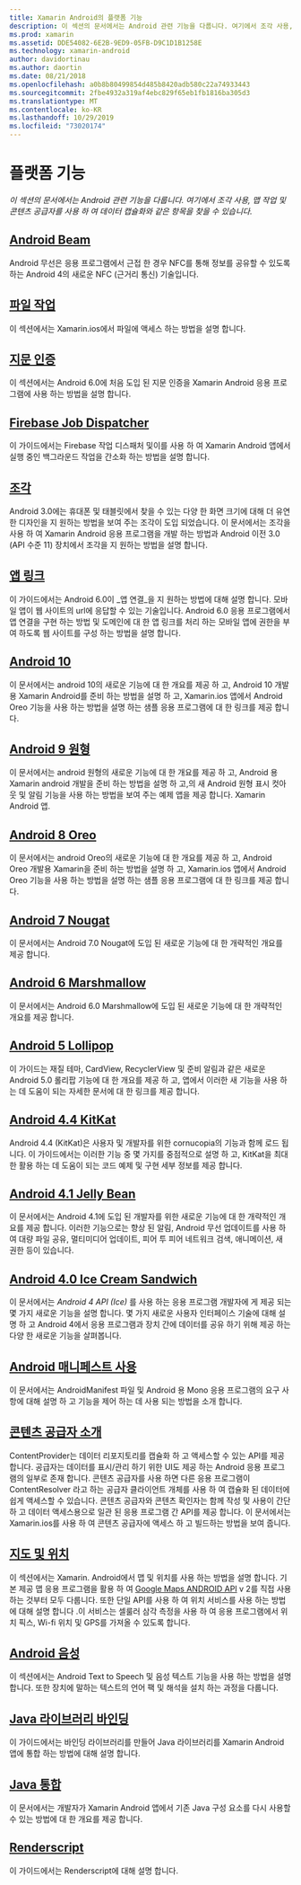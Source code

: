 ```yaml
---
title: Xamarin Android의 플랫폼 기능
description: 이 섹션의 문서에서는 Android 관련 기능을 다룹니다. 여기에서 조각 사용, 맵 작업 및 콘텐츠 공급자를 사용 하 여 데이터 캡슐화와 같은 항목을 찾을 수 있습니다.
ms.prod: xamarin
ms.assetid: DDE54082-6E2B-9ED9-05FB-D9C1D1B1258E
ms.technology: xamarin-android
author: davidortinau
ms.author: daortin
ms.date: 08/21/2018
ms.openlocfilehash: a0b8b80499854d485b8420adb580c22a74933443
ms.sourcegitcommit: 2fbe4932a319af4ebc829f65eb1fb1816ba305d3
ms.translationtype: MT
ms.contentlocale: ko-KR
ms.lasthandoff: 10/29/2019
ms.locfileid: "73020174"
---
```

# <a name="platform-features"></a>플랫폼 기능

_이 섹션의 문서에서는 Android 관련 기능을 다룹니다. 여기에서 조각 사용, 맵 작업 및 콘텐츠 공급자를 사용 하 여 데이터 캡슐화와 같은 항목을 찾을 수 있습니다._

## <a name="android-beamandroidplatformandroid-beammd"></a>[Android Beam](~/android/platform/android-beam.md)

Android 무선은 응용 프로그램에서 근접 한 경우 NFC를 통해 정보를 공유할 수 있도록 하는 Android 4의 새로운 NFC (근거리 통신) 기술입니다.

## <a name="working-with-filesandroidplatformfilesindexmd"></a>[파일 작업](~/android/platform/files/index.md)

이 섹션에서는 Xamarin.ios에서 파일에 액세스 하는 방법을 설명 합니다.

## <a name="fingerprint-authenticationandroidplatformfingerprint-authenticationindexmd"></a>[지문 인증](~/android/platform/fingerprint-authentication/index.md)

이 섹션에서는 Android 6.0에 처음 도입 된 지문 인증을 Xamarin Android 응용 프로그램에 사용 하는 방법을 설명 합니다.

## <a name="firebase-job-dispatcherandroidplatformfirebase-job-dispatchermd"></a>[Firebase Job Dispatcher](~/android/platform/firebase-job-dispatcher.md)

이 가이드에서는 Firebase 작업 디스패처 및이를 사용 하 여 Xamarin Android 앱에서 실행 중인 백그라운드 작업을 간소화 하는 방법을 설명 합니다.

## <a name="fragmentsandroidplatformfragmentsindexmd"></a>[조각](~/android/platform/fragments/index.md)

Android 3.0에는 휴대폰 및 태블릿에서 찾을 수 있는 다양 한 화면 크기에 대해 더 유연한 디자인을 지 원하는 방법을 보여 주는 조각이 도입 되었습니다. 이 문서에서는 조각을 사용 하 여 Xamarin Android 응용 프로그램을 개발 하는 방법과 Android 이전 3.0 (API 수준 11) 장치에서 조각을 지 원하는 방법을 설명 합니다.

## <a name="app-linkingandroidplatformapp-linkingmd"></a>[앱 링크](~/android/platform/app-linking.md)

이 가이드에서는 Android 6.0이 _앱 연결_을 지 원하는 방법에 대해 설명 합니다. 모바일 앱이 웹 사이트의 url에 응답할 수 있는 기술입니다. Android 6.0 응용 프로그램에서 앱 연결을 구현 하는 방법 및 도메인에 대 한 앱 링크를 처리 하는 모바일 앱에 권한을 부여 하도록 웹 사이트를 구성 하는 방법을 설명 합니다.

## <a name="android-10androidplatformandroid-10md"></a>[Android 10](~/android/platform/android-10.md)

이 문서에서는 android 10의 새로운 기능에 대 한 개요를 제공 하 고, Android 10 개발용 Xamarin Android를 준비 하는 방법을 설명 하 고, Xamarin.ios 앱에서 Android Oreo 기능을 사용 하는 방법을 설명 하는 샘플 응용 프로그램에 대 한 링크를 제공 합니다.

## <a name="android-9-pieandroidplatformpiemd"></a>[Android 9 원형](~/android/platform/pie.md)

이 문서에서는 android 원형의 새로운 기능에 대 한 개요를 제공 하 고, Android 용 Xamarin android 개발을 준비 하는 방법을 설명 하 고,의 새 Android 원형 표시 컷아웃 및 알림 기능을 사용 하는 방법을 보여 주는 예제 앱을 제공 합니다. Xamarin Android 앱.

## <a name="android-8-oreoandroidplatformoreomd"></a>[Android 8 Oreo](~/android/platform/oreo.md)

이 문서에서는 android Oreo의 새로운 기능에 대 한 개요를 제공 하 고, Android Oreo 개발용 Xamarin을 준비 하는 방법을 설명 하 고, Xamarin.ios 앱에서 Android Oreo 기능을 사용 하는 방법을 설명 하는 샘플 응용 프로그램에 대 한 링크를 제공 합니다.

## <a name="android-7-nougatandroidplatformnougatmd"></a>[Android 7 Nougat](~/android/platform/nougat.md)

이 문서에서는 Android 7.0 Nougat에 도입 된 새로운 기능에 대 한 개략적인 개요를 제공 합니다.

## <a name="android-6-marshmallowandroidplatformmarshmallowmd"></a>[Android 6 Marshmallow](~/android/platform/marshmallow.md)

이 문서에서는 Android 6.0 Marshmallow에 도입 된 새로운 기능에 대 한 개략적인 개요를 제공 합니다.

## <a name="android-5-lollipopandroidplatformlollipopmd"></a>[Android 5 Lollipop](~/android/platform/lollipop.md)

이 가이드는 재질 테마, CardView, RecyclerView 및 준비 알림과 같은 새로운 Android 5.0 롤리팝 기능에 대 한 개요를 제공 하 고, 앱에서 이러한 새 기능을 사용 하는 데 도움이 되는 자세한 문서에 대 한 링크를 제공 합니다.

## <a name="android-44-kitkatandroidplatformkitkatmd"></a>[Android 4.4 KitKat](~/android/platform/kitkat.md)

Android 4.4 (KitKat)은 사용자 및 개발자를 위한 cornucopia의 기능과 함께 로드 됩니다. 이 가이드에서는 이러한 기능 중 몇 가지를 중점적으로 설명 하 고, KitKat을 최대한 활용 하는 데 도움이 되는 코드 예제 및 구현 세부 정보를 제공 합니다.

## <a name="android-41-jelly-beanandroidplatformjelly-beanmd"></a>[Android 4.1 Jelly Bean](~/android/platform/jelly-bean.md)

이 문서에서는 Android 4.1에 도입 된 개발자를 위한 새로운 기능에 대 한 개략적인 개요를 제공 합니다. 이러한 기능으로는 향상 된 알림, Android 무선 업데이트를 사용 하 여 대량 파일 공유, 멀티미디어 업데이트, 피어 투 피어 네트워크 검색, 애니메이션, 새 권한 등이 있습니다.

## <a name="android-40-ice-cream-sandwichandroidplatformice-cream-sandwichmd"></a>[Android 4.0 Ice Cream Sandwich](~/android/platform/ice-cream-sandwich.md)

이 문서에서는 *Android 4 API (Ice)* 를 사용 하는 응용 프로그램 개발자에 게 제공 되는 몇 가지 새로운 기능을 설명 합니다.
몇 가지 새로운 사용자 인터페이스 기술에 대해 설명 하 고 Android 4에서 응용 프로그램과 장치 간에 데이터를 공유 하기 위해 제공 하는 다양 한 새로운 기능을 살펴봅니다.

## <a name="working-with-the-android-manifestandroid-manifestmd"></a>[Android 매니페스트 사용](android-manifest.md)

이 문서에서는 AndroidManifest 파일 및 Android 용 Mono 응용 프로그램의 요구 사항에 대해 설명 하 고 기능을 제어 하는 데 사용 되는 방법을 소개 합니다.

## <a name="introduction-to-content-providersandroidplatformcontent-providersindexmd"></a>[콘텐츠 공급자 소개](~/android/platform/content-providers/index.md)

ContentProvider는 데이터 리포지토리를 캡슐화 하 고 액세스할 수 있는 API를 제공 합니다. 공급자는 데이터를 표시/관리 하기 위한 UI도 제공 하는 Android 응용 프로그램의 일부로 존재 합니다. 콘텐츠 공급자를 사용 하면 다른 응용 프로그램이 ContentResolver 라고 하는 공급자 클라이언트 개체를 사용 하 여 캡슐화 된 데이터에 쉽게 액세스할 수 있습니다. 콘텐츠 공급자와 콘텐츠 확인자는 함께 작성 및 사용이 간단 하 고 데이터 액세스용으로 일관 된 응용 프로그램 간 API를 제공 합니다. 이 문서에서는 Xamarin.ios를 사용 하 여 콘텐츠 공급자에 액세스 하 고 빌드하는 방법을 보여 줍니다.

## <a name="maps-and-locationandroidplatformmaps-and-locationindexmd"></a>[지도 및 위치](~/android/platform/maps-and-location/index.md)

이 섹션에서는 Xamarin. Android에서 맵 및 위치를 사용 하는 방법을 설명 합니다. 기본 제공 맵 응용 프로그램을 활용 하 여 [Google Maps ANDROID API](https://developers.google.com/maps/documentation/android/) v 2를 직접 사용 하는 것부터 모두 다룹니다. 또한 단일 API를 사용 하 여 위치 서비스를 사용 하는 방법에 대해 설명 합니다 .이 서비스는 셀룰러 삼각 측정을 사용 하 여 응용 프로그램에서 위치 픽스, Wi-fi 위치 및 GPS를 가져올 수 있도록 합니다.

## <a name="android-speechandroidplatformspeechmd"></a>[Android 음성](~/android/platform/speech.md)

이 섹션에서는 Android Text to Speech 및 음성 텍스트 기능을 사용 하는 방법을 설명 합니다. 또한 장치에 말하는 텍스트의 언어 팩 및 해석을 설치 하는 과정을 다룹니다.

## <a name="binding-a-java-librarybinding-java-libraryindexmd"></a>[Java 라이브러리 바인딩](binding-java-library/index.md)

이 가이드에서는 바인딩 라이브러리를 만들어 Java 라이브러리를 Xamarin Android 앱에 통합 하는 방법에 대해 설명 합니다.

## <a name="java-integrationjava-integrationindexmd"></a>[Java 통합](java-integration/index.md)

이 문서에서는 개발자가 Xamarin Android 앱에서 기존 Java 구성 요소를 다시 사용할 수 있는 방법에 대 한 개요를 제공 합니다.

## <a name="renderscriptrenderscriptmd"></a>[Renderscript](renderscript.md)

이 가이드에서는 Renderscript에 대해 설명 합니다.
